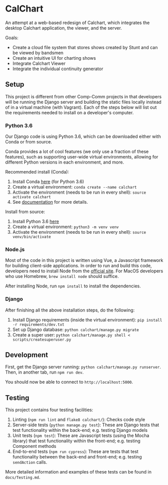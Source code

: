 # CalChart

An attempt at a web-based redesign of Calchart, which integrates the desktop Calchart application, the viewer, and the server.

Goals:
- Create a cloud file system that stores shows created by Stunt and can be viewed by bandsmen
- Create an intuitive UI for charting shows
- Integrate Calchart Viewer
- Integrate the individual continuity generator

## Setup

This project is different from other Comp-Comm projects in that developers will be running the Django server and building the static files locally instead of in a virtual machine (with Vagrant). Each of the steps below will list out the requirements needed to install on a developer's computer.

### Python 3.6

Our Django code is using Python 3.6, which can be downloaded either with Conda or from source.

Conda provides a lot of cool features (we only use a fraction of these features), such as supporting user-wide virtual environments, allowing for different Python versions in each environment, and more.

Recommended install (Conda):
1. Install Conda [here](https://conda.io/miniconda.html) (for Python 3.6)
1. Create a virtual environment: `conda create --name calchart`
1. Activate the environment (needs to be run in every shell): `source activate calchart`
1. See [documentation](https://conda.io/docs/) for more details.

Install from source:
1. Install Python 3.6 [here](https://www.python.org/downloads/)
1. Create a virtual environment: `python3 -m venv venv`
1. Activate the environment (needs to be run in every shell): `source venv/bin/activate`

### Node.js

Most of the code in this project is written using Vue, a Javascript framework for building client-side applications. In order to run and build this code, developers need to install Node from the [official site](https://nodejs.org/en/download/). For MacOS developers who use Homebrew, `brew install node` should suffice.

After installing Node, run `npm install` to install the dependencies.

### Django

After finishing all the above installation steps, do the following:
1. Install Django requirements (inside the virtual environment): `pip install -r requirements/dev.txt`
1. Set up Django database: `python calchart/manage.py migrate`
1. Create a super user: `python calchart/manage.py shell < scripts/createsuperuser.py`

## Development

First, get the Django server running: `python calchart/manage.py runserver`. Then, in another tab, run `npm run dev`.

You should now be able to connect to `http://localhost:5000`.

## Testing

This project contains four testing facilities:

1. Linting (`npm run lint` and `flake8 calchart/`): Checks code style
2. Server-side tests (`python manage.py test`): These are Django tests that test functionality within the back-end; e.g. testing Django models
3. Unit tests (`npm test`): These are Javascript tests (using the Mocha library) that test functionality within the front-end; e.g. testing Component methods
4. End-to-end tests (`npm run cypress`): These are tests that test functionality between the back-end and front-end; e.g. testing `sendAction` calls.

More detailed information and examples of these tests can be found in `docs/Testing.md`.
